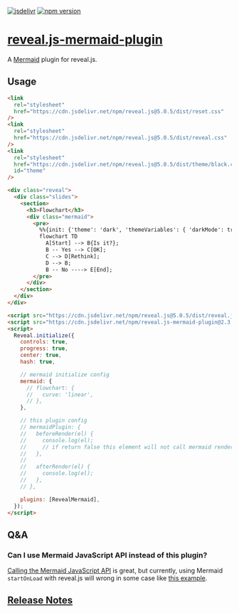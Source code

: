 [![jsdelivr][jsdelivr-badge]][jsdelivr-link]
[![npm version][fury-badge]][fury-link]

# [reveal.js-mermaid-plugin](https://zjffun.github.io/reveal.js-mermaid-plugin)

A [Mermaid](https://mermaid.js.org/) plugin for reveal.js.

## Usage

```html
<link
  rel="stylesheet"
  href="https://cdn.jsdelivr.net/npm/reveal.js@5.0.5/dist/reset.css"
/>
<link
  rel="stylesheet"
  href="https://cdn.jsdelivr.net/npm/reveal.js@5.0.5/dist/reveal.css"
/>
<link
  rel="stylesheet"
  href="https://cdn.jsdelivr.net/npm/reveal.js@5.0.5/dist/theme/black.css"
  id="theme"
/>

<div class="reveal">
  <div class="slides">
    <section>
      <h3>Flowchart</h3>
      <div class="mermaid">
        <pre>
          %%{init: {'theme': 'dark', 'themeVariables': { 'darkMode': true }}}%%
          flowchart TD
            A[Start] --> B{Is it?};
            B -- Yes --> C[OK];
            C --> D[Rethink];
            D --> B;
            B -- No ----> E[End];
        </pre>
      </div>
    </section>
  </div>
</div>

<script src="https://cdn.jsdelivr.net/npm/reveal.js@5.0.5/dist/reveal.js"></script>
<script src="https://cdn.jsdelivr.net/npm/reveal.js-mermaid-plugin@2.3.0/plugin/mermaid/mermaid.js"></script>
<script>
  Reveal.initialize({
    controls: true,
    progress: true,
    center: true,
    hash: true,

    // mermaid initialize config
    mermaid: {
      // flowchart: {
      //   curve: 'linear',
      // },
    },

    // this plugin config
    // mermaidPlugin: {
    //   beforeRender(el) {
    //     console.log(el);
    //     // if return false this element will not call mermaid render
    //   },
    //
    //   afterRender(el) {
    //     console.log(el);
    //   },
    // },

    plugins: [RevealMermaid],
  });
</script>
```

## Q&A

### Can I use Mermaid JavaScript API instead of this plugin?

[Calling the Mermaid JavaScript API](https://mermaid.js.org/intro/getting-started.html#_4-calling-the-mermaid-javascript-api) is great, but currently, using Mermaid `startOnLoad` with reveal.js will wrong in some case like [this example](https://codepen.io/1010543618/pen/poBrEGE).

## [Release Notes](./CHANGELOG.md)

[fury-link]: https://badge.fury.io/js/reveal.js-mermaid-plugin
[fury-badge]: https://badge.fury.io/js/reveal.js-mermaid-plugin.svg
[jsdelivr-link]: https://www.jsdelivr.com/package/npm/reveal.js-mermaid-plugin
[jsdelivr-badge]: https://data.jsdelivr.com/v1/package/npm/reveal.js-mermaid-plugin/badge
